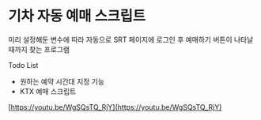 # 기차 자동 예매 스크립트

미리 설정해둔 변수에 따라 자동으로 SRT 페이지에 로그인 후 예매하기 버튼이 나타날 때까지 찾는 프로그램


Todo List
- 원하는 예약 시간대 지정 기능
- KTX 예매 스크립트

[https://youtu.be/WgSQsTQ_RjY](https://youtu.be/WgSQsTQ_RjY)
